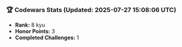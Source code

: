 ### 🏆 Codewars Stats (Updated: 2025-07-27 15:08:06 UTC)

- **Rank:** 8 kyu
- **Honor Points:** 3
- **Completed Challenges:** 1
